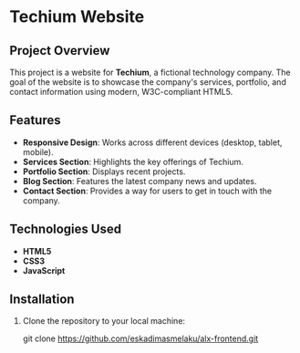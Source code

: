 # Techium Website

## Project Overview
This project is a website for **Techium**, a fictional technology company. The goal of the website is to showcase the company's services, portfolio, and contact information using modern, W3C-compliant HTML5.

## Features
- **Responsive Design**: Works across different devices (desktop, tablet, mobile).
- **Services Section**: Highlights the key offerings of Techium.
- **Portfolio Section**: Displays recent projects.
- **Blog Section**: Features the latest company news and updates.
- **Contact Section**: Provides a way for users to get in touch with the company.

## Technologies Used
- **HTML5**
- **CSS3**
- **JavaScript**

## Installation
1. Clone the repository to your local machine:

   git clone https://github.com/eskadimasmelaku/alx-frontend.git
